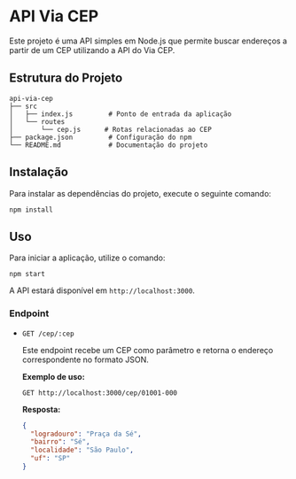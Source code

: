 # API Via CEP

Este projeto é uma API simples em Node.js que permite buscar endereços a partir de um CEP utilizando a API do Via CEP.

## Estrutura do Projeto

```
api-via-cep
├── src
│   ├── index.js         # Ponto de entrada da aplicação
│   └── routes
│       └── cep.js      # Rotas relacionadas ao CEP
├── package.json         # Configuração do npm
└── README.md            # Documentação do projeto
```

## Instalação

Para instalar as dependências do projeto, execute o seguinte comando:

```
npm install
```

## Uso

Para iniciar a aplicação, utilize o comando:

```
npm start
```

A API estará disponível em `http://localhost:3000`.

### Endpoint

- `GET /cep/:cep`

  Este endpoint recebe um CEP como parâmetro e retorna o endereço correspondente no formato JSON.

  **Exemplo de uso:**

  ```
  GET http://localhost:3000/cep/01001-000
  ```

  **Resposta:**

  ```json
  {
    "logradouro": "Praça da Sé",
    "bairro": "Sé",
    "localidade": "São Paulo",
    "uf": "SP"
  }
  ```